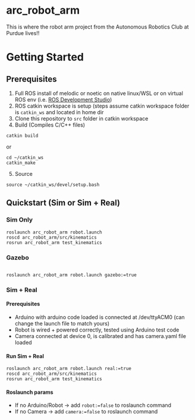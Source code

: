 # arc_robot_arm
This is where the robot arm project from the Autonomous Robotics Club at Purdue lives!!

# Getting Started

## Prerequisites
1. Full ROS install of melodic or noetic on native linux/WSL or on virtual ROS env (i.e. [ROS Development Studio](https://rds.theconstructsim.com/))
2. ROS catkin workspace is setup (steps assume catkin workspace folder is `catkin_ws` and located in home dir
3. Clone this repository to `src` folder in catkin workspace 
4. Build (Compiles C/C++ files)
```
catkin build
```
or

```
cd ~/catkin_ws
catkin_make
```
5. Source  
```
source ~/catkin_ws/devel/setup.bash
```

## Quickstart (Sim or Sim + Real) 

### Sim Only
```
roslaunch arc_robot_arm robot.launch
roscd arc_robot_arm/src/kinematics
rosrun arc_robot_arm test_kinematics
```

### Gazebo
```

roslaunch arc_robot_arm robot.launch gazebo:=true
```

### Sim + Real

#### Prerequisites
- Arduino with arduino code loaded is connected at /dev/ttyACM0 (can change the launch file to match yours)
- Robot is wired + powered correctly, tested using Arduino test code
- Camera connected at device 0, is calibrated and has camera.yaml file loaded

#### Run Sim + Real 
```
roslaunch arc_robot_arm robot.launch real:=true
roscd arc_robot_arm/src/kinematics
rosrun arc_robot_arm test_kinematics
```
#### Roslaunch params
- If no Arduino/Robot -> add `robot:=false` to roslaunch command
- If no Camera -> add `camera:=false` to roslaunch command
